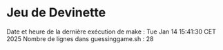 # Jeu de Devinette
Date et heure de la dernière exécution de make : Tue Jan 14 15:41:30 CET 2025
Nombre de lignes dans guessinggame.sh :       28
